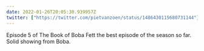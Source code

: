 ```yaml
---
date: 2022-01-26T20:05:30.939957Z
twitter: ["https://twitter.com/pietvanzoen/status/1486430115680731144"]
---
```

Episode 5 of The Book of Boba Fett the best episode of the season so far. Solid showing from Boba.
